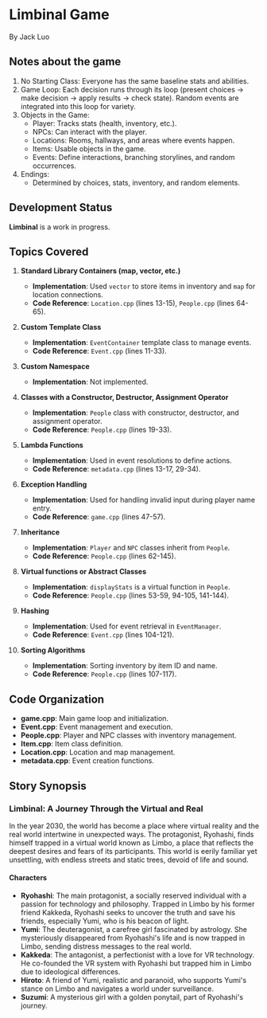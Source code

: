 # Limbinal Game
By Jack Luo

## Notes about the game
1. No Starting Class: Everyone has the same baseline stats and abilities.
2. Game Loop: Each decision runs through its loop (present choices → make decision → apply results → check state).
   Random events are integrated into this loop for variety.
3. Objects in the Game:
   - Player: Tracks stats (health, inventory, etc.).
   - NPCs: Can interact with the player.
   - Locations: Rooms, hallways, and areas where events happen.
   - Items: Usable objects in the game.
   - Events: Define interactions, branching storylines, and random occurrences.
4. Endings:
   - Determined by choices, stats, inventory, and random elements.

## Development Status
**Limbinal** is a work in progress.

## Topics Covered
1. **Standard Library Containers (map, vector, etc.)**
   - **Implementation**: Used `vector` to store items in inventory and `map` for location connections.
   - **Code Reference**: `Location.cpp` (lines 13-15), `People.cpp` (lines 64-65).

2. **Custom Template Class**
   - **Implementation**: `EventContainer` template class to manage events.
   - **Code Reference**: `Event.cpp` (lines 11-33).

3. **Custom Namespace**
   - **Implementation**: Not implemented.

4. **Classes with a Constructor, Destructor, Assignment Operator**
   - **Implementation**: `People` class with constructor, destructor, and assignment operator.
   - **Code Reference**: `People.cpp` (lines 19-33).

5. **Lambda Functions**
   - **Implementation**: Used in event resolutions to define actions.
   - **Code Reference**: `metadata.cpp` (lines 13-17, 29-34).

6. **Exception Handling**
   - **Implementation**: Used for handling invalid input during player name entry.
   - **Code Reference**: `game.cpp` (lines 47-57).

7. **Inheritance**
   - **Implementation**: `Player` and `NPC` classes inherit from `People`.
   - **Code Reference**: `People.cpp` (lines 62-145).

8. **Virtual functions or Abstract Classes**
   - **Implementation**: `displayStats` is a virtual function in `People`.
   - **Code Reference**: `People.cpp` (lines 53-59, 94-105, 141-144).

9. **Hashing**
   - **Implementation**: Used for event retrieval in `EventManager`.
   - **Code Reference**: `Event.cpp` (lines 104-121).

10. **Sorting Algorithms**
    - **Implementation**: Sorting inventory by item ID and name.
    - **Code Reference**: `People.cpp` (lines 107-117).

## Code Organization
- **game.cpp**: Main game loop and initialization.
- **Event.cpp**: Event management and execution.
- **People.cpp**: Player and NPC classes with inventory management.
- **Item.cpp**: Item class definition.
- **Location.cpp**: Location and map management.
- **metadata.cpp**: Event creation functions.

## Story Synopsis

### Limbinal: A Journey Through the Virtual and Real

In the year 2030, the world has become a place where virtual reality and the real world intertwine in unexpected ways. The protagonist, Ryohashi, finds himself trapped in a virtual world known as Limbo, a place that reflects the deepest desires and fears of its participants. This world is eerily familiar yet unsettling, with endless streets and static trees, devoid of life and sound.

#### Characters
- **Ryohashi**: The main protagonist, a socially reserved individual with a passion for technology and philosophy. Trapped in Limbo by his former friend Kakkeda, Ryohashi seeks to uncover the truth and save his friends, especially Yumi, who is his beacon of light.
- **Yumi**: The deuteragonist, a carefree girl fascinated by astrology. She mysteriously disappeared from Ryohashi's life and is now trapped in Limbo, sending distress messages to the real world.
- **Kakkeda**: The antagonist, a perfectionist with a love for VR technology. He co-founded the VR system with Ryohashi but trapped him in Limbo due to ideological differences.
- **Hiroto**: A friend of Yumi, realistic and paranoid, who supports Yumi's stance on Limbo and navigates a world under surveillance.
- **Suzumi**: A mysterious girl with a golden ponytail, part of Ryohashi's journey.


